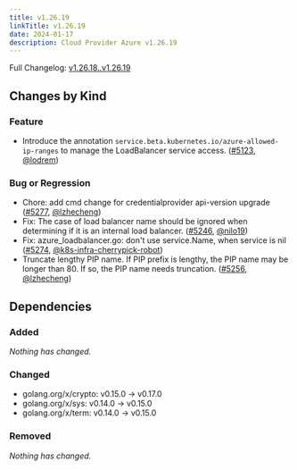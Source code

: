 ```yaml
---
title: v1.26.19
linkTitle: v1.26.19
date: 2024-01-17
description: Cloud Provider Azure v1.26.19
---
```

Full Changelog: [v1.26.18..v1.26.19](https://github.com/kubernetes-sigs/cloud-provider-azure/compare/v1.26.18...v1.26.19)

## Changes by Kind

### Feature

- Introduce the annotation `service.beta.kubernetes.io/azure-allowed-ip-ranges` to manage the LoadBalancer service access. ([#5123](https://github.com/kubernetes-sigs/cloud-provider-azure/pull/5123), [@lodrem](https://github.com/lodrem))

### Bug or Regression

- Chore: add cmd change for credentialprovider api-version upgrade ([#5277](https://github.com/kubernetes-sigs/cloud-provider-azure/pull/5277), [@lzhecheng](https://github.com/lzhecheng))
- Fix: The case of load balancer name should be ignored when determining if it is an internal load balancer. ([#5246](https://github.com/kubernetes-sigs/cloud-provider-azure/pull/5246), [@nilo19](https://github.com/nilo19))
- Fix: azure_loadbalancer.go: don't use service.Name, when service is nil ([#5274](https://github.com/kubernetes-sigs/cloud-provider-azure/pull/5274), [@k8s-infra-cherrypick-robot](https://github.com/k8s-infra-cherrypick-robot))
- Truncate lengthy PIP name. If PIP prefix is lengthy, the PIP name may be longer than 80. If so, the PIP name needs truncation. ([#5256](https://github.com/kubernetes-sigs/cloud-provider-azure/pull/5256), [@lzhecheng](https://github.com/lzhecheng))

## Dependencies

### Added
_Nothing has changed._

### Changed
- golang.org/x/crypto: v0.15.0 → v0.17.0
- golang.org/x/sys: v0.14.0 → v0.15.0
- golang.org/x/term: v0.14.0 → v0.15.0

### Removed
_Nothing has changed._
